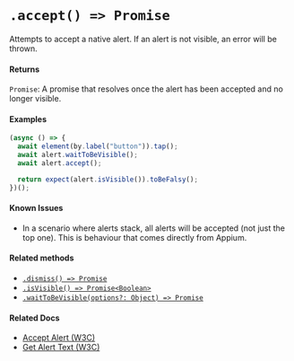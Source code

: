 # `.accept() => Promise`

Attempts to accept a native alert. If an alert is not visible, an error will be thrown.

#### Returns

`Promise`: A promise that resolves once the alert has been accepted and no longer visible.

#### Examples

```javascript
(async () => {
  await element(by.label("button")).tap();
  await alert.waitToBeVisible();
  await alert.accept();

  return expect(alert.isVisible()).toBeFalsy();
})();
```

#### Known Issues

- In a scenario where alerts stack, all alerts will be accepted (not just the top one). This is behaviour that comes directly from Appium.

#### Related methods

- [`.dismiss() => Promise`](./dismiss.md)
- [`.isVisible() => Promise<Boolean>`](./isVisible.md)
- [`.waitToBeVisible(options?: Object) => Promise`](./waitToBeVisible.md)

#### Related Docs

- [Accept Alert (W3C)](https://www.w3.org/TR/webdriver/#accept-alert)
- [Get Alert Text (W3C)](https://www.w3.org/TR/webdriver/#get-alert-text)